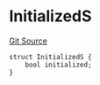 # InitializedS
[Git Source](https://github.com/thrackle-io/forte-rules-engine/blob/5026b0b8ff56953bd0f2675bfc42f5fa45097500/src/client/token/handler/diamond/RuleStorage.sol)


```solidity
struct InitializedS {
    bool initialized;
}
```

